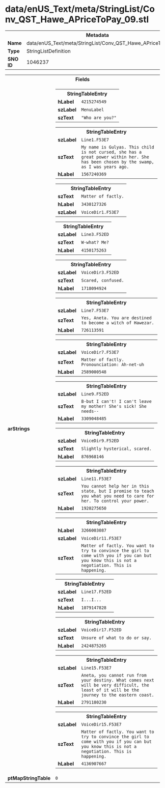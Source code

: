 <h1>data/enUS_Text/meta/StringList/Conv_QST_Hawe_APriceToPay_09.stl</h1><table><tr><th colspan="100%">Metadata</th></tr><tr><td><b>Name</b></td><td>data/enUS_Text/meta/StringList/Conv_QST_Hawe_APriceToPay_09.stl</td></tr><tr><td><b>Type</b></td><td>StringListDefinition</td></tr><tr><td><b>SNO ID</b></td><td>1046237</td></tr></table>

<table><tr><th colspan="100%">Fields</th></tr><tr><td><b>arStrings</b></td><td><table><tr><th colspan="100%">StringTableEntry</th></tr><tr><td><b>hLabel</b></td><td><code>4215274549</code></td></tr><tr><td><b>szLabel</b></td><td><code>MenuLabel</code></td></tr><tr><td><b>szText</b></td><td><code>"Who are you?"</code></td></tr></table>


<table><tr><th colspan="100%">StringTableEntry</th></tr><tr><td><b>szLabel</b></td><td><code>Line1.F53E7</code></td></tr><tr><td><b>szText</b></td><td><code>My name is Gulyas. This child is not cursed, she has a great power within her. She has been chosen by the swamp, as I was years ago.</code></td></tr><tr><td><b>hLabel</b></td><td><code>1567240369</code></td></tr></table>


<table><tr><th colspan="100%">StringTableEntry</th></tr><tr><td><b>szText</b></td><td><code>Matter of factly.</code></td></tr><tr><td><b>hLabel</b></td><td><code>3430127326</code></td></tr><tr><td><b>szLabel</b></td><td><code>VoiceDir1.F53E7</code></td></tr></table>


<table><tr><th colspan="100%">StringTableEntry</th></tr><tr><td><b>szLabel</b></td><td><code>Line3.F52ED</code></td></tr><tr><td><b>szText</b></td><td><code>W-what? Me?</code></td></tr><tr><td><b>hLabel</b></td><td><code>4150175263</code></td></tr></table>


<table><tr><th colspan="100%">StringTableEntry</th></tr><tr><td><b>szLabel</b></td><td><code>VoiceDir3.F52ED</code></td></tr><tr><td><b>szText</b></td><td><code>Scared, confused.</code></td></tr><tr><td><b>hLabel</b></td><td><code>1718094924</code></td></tr></table>


<table><tr><th colspan="100%">StringTableEntry</th></tr><tr><td><b>szLabel</b></td><td><code>Line7.F53E7</code></td></tr><tr><td><b>szText</b></td><td><code>Yes, Aneta. You are destined to become a witch of Hawezar.</code></td></tr><tr><td><b>hLabel</b></td><td><code>726113591</code></td></tr></table>


<table><tr><th colspan="100%">StringTableEntry</th></tr><tr><td><b>szLabel</b></td><td><code>VoiceDir7.F53E7</code></td></tr><tr><td><b>szText</b></td><td><code>Matter of factly. Pronounciation: Ah-net-uh</code></td></tr><tr><td><b>hLabel</b></td><td><code>2589000548</code></td></tr></table>


<table><tr><th colspan="100%">StringTableEntry</th></tr><tr><td><b>szLabel</b></td><td><code>Line9.F52ED</code></td></tr><tr><td><b>szText</b></td><td><code>B-but I can't! I can't leave my mother! She's sick! She needs--</code></td></tr><tr><td><b>hLabel</b></td><td><code>3309048485</code></td></tr></table>


<table><tr><th colspan="100%">StringTableEntry</th></tr><tr><td><b>szLabel</b></td><td><code>VoiceDir9.F52ED</code></td></tr><tr><td><b>szText</b></td><td><code>Slightly hysterical, scared.</code></td></tr><tr><td><b>hLabel</b></td><td><code>876968146</code></td></tr></table>


<table><tr><th colspan="100%">StringTableEntry</th></tr><tr><td><b>szLabel</b></td><td><code>Line11.F53E7</code></td></tr><tr><td><b>szText</b></td><td><code>You cannot help her in this state, but I promise to teach you what you need to care for her. To control your power.</code></td></tr><tr><td><b>hLabel</b></td><td><code>1920275650</code></td></tr></table>


<table><tr><th colspan="100%">StringTableEntry</th></tr><tr><td><b>hLabel</b></td><td><code>3266003087</code></td></tr><tr><td><b>szLabel</b></td><td><code>VoiceDir11.F53E7</code></td></tr><tr><td><b>szText</b></td><td><code>Matter of factly. You want to try to convince the girl to come with you if you can but you know this is not a negotiation. This is happening.</code></td></tr></table>


<table><tr><th colspan="100%">StringTableEntry</th></tr><tr><td><b>szLabel</b></td><td><code>Line17.F52ED</code></td></tr><tr><td><b>szText</b></td><td><code>I...I...</code></td></tr><tr><td><b>hLabel</b></td><td><code>1079147828</code></td></tr></table>


<table><tr><th colspan="100%">StringTableEntry</th></tr><tr><td><b>szLabel</b></td><td><code>VoiceDir17.F52ED</code></td></tr><tr><td><b>szText</b></td><td><code>Unsure of what to do or say.</code></td></tr><tr><td><b>hLabel</b></td><td><code>2424875265</code></td></tr></table>


<table><tr><th colspan="100%">StringTableEntry</th></tr><tr><td><b>szLabel</b></td><td><code>Line15.F53E7</code></td></tr><tr><td><b>szText</b></td><td><code>Aneta, you cannot run from your destiny. What comes next will be very difficult, the least of it will be the journey to the eastern coast.</code></td></tr><tr><td><b>hLabel</b></td><td><code>2791180230</code></td></tr></table>


<table><tr><th colspan="100%">StringTableEntry</th></tr><tr><td><b>szLabel</b></td><td><code>VoiceDir15.F53E7</code></td></tr><tr><td><b>szText</b></td><td><code>Matter of factly. You want to try to convince the girl to come with you if you can but you know this is not a negotiation. This is happening.</code></td></tr><tr><td><b>hLabel</b></td><td><code>4136907667</code></td></tr></table>


</td></tr><tr><td><b>ptMapStringTable</b></td><td><code>0</code></td></tr></table>

